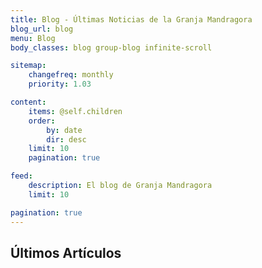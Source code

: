 ```yaml
---
title: Blog - Últimas Noticias de la Granja Mandragora
blog_url: blog
menu: Blog
body_classes: blog group-blog infinite-scroll

sitemap:
    changefreq: monthly
    priority: 1.03

content:
    items: @self.children
    order:
        by: date
        dir: desc
    limit: 10
    pagination: true

feed:
    description: El blog de Granja Mandragora
    limit: 10

pagination: true
---
```

## Últimos Artículos

